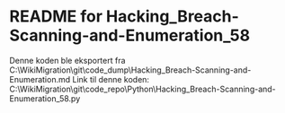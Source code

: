 # README for Hacking_Breach-Scanning-and-Enumeration_58
Denne koden ble eksportert fra C:\WikiMigration\git\code_dump\Hacking_Breach-Scanning-and-Enumeration.md
Link til denne koden: C:\WikiMigration\git\code_repo\Python\Hacking_Breach-Scanning-and-Enumeration_58.py
